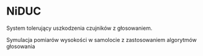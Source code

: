 # NiDUC
 
System tolerujący uszkodzenia czujników z głosowaniem.

Symulacja pomiarów wysokości w samolocie z zastosowaniem algorytmów głosowania

